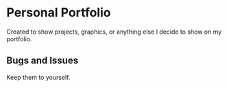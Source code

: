 # Personal Portfolio

Created to show projects, graphics, or anything else I decide to show on my portfolio.

## Bugs and Issues

Keep them to yourself.